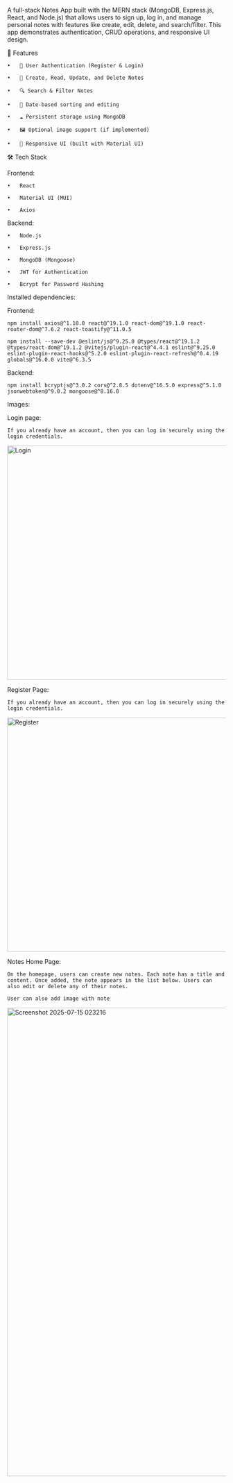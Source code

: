A full-stack Notes App built with the MERN stack (MongoDB, Express.js, React, and Node.js) that allows users to sign up, log in, and manage personal notes with features like create, edit, delete, and search/filter. This app demonstrates authentication, CRUD operations, and responsive UI design.

  🚀 Features

    •	🔐 User Authentication (Register & Login)
   
    •	📝 Create, Read, Update, and Delete Notes

    •	🔍 Search & Filter Notes

    •	📅 Date-based sorting and editing

    •	☁️ Persistent storage using MongoDB

    •	🖼️ Optional image support (if implemented)

    •	📱 Responsive UI (built with Material UI)

  🛠️ Tech Stack

  Frontend:

    •	React

    •	Material UI (MUI)

    •	Axios

  Backend:

    •	Node.js

    •	Express.js

    •	MongoDB (Mongoose)

    •	JWT for Authentication

    •	Bcrypt for Password Hashing

Installed dependencies:

Frontend:

    npm install axios@^1.10.0 react@^19.1.0 react-dom@^19.1.0 react-router-dom@^7.6.2 react-toastify@^11.0.5

    npm install --save-dev @eslint/js@^9.25.0 @types/react@^19.1.2 @types/react-dom@^19.1.2 @vitejs/plugin-react@^4.4.1 eslint@^9.25.0 eslint-plugin-react-hooks@^5.2.0 eslint-plugin-react-refresh@^0.4.19 globals@^16.0.0 vite@^6.3.5

 Backend:
    
    npm install bcryptjs@^3.0.2 cors@^2.8.5 dotenv@^16.5.0 express@^5.1.0 jsonwebtoken@^9.0.2 mongoose@^8.16.0
    
Images:

Login page:

    If you already have an account, then you can log in securely using the login credentials.

  <img width="960" height="540" alt="Login" src="https://github.com/user-attachments/assets/b231020f-d09b-405c-b95b-c49f76582d45" />
    
Register Page:

    If you already have an account, then you can log in securely using the login credentials.

  <img width="960" height="540" alt="Register" src="https://github.com/user-attachments/assets/67fa4c1f-a2a4-4529-ac86-fa148f36bd7b" />
 
Notes Home Page:

    On the homepage, users can create new notes. Each note has a title and content. Once added, the note appears in the list below. Users can also edit or delete any of their notes.

    User can also add image with note 

  <img width="1920" height="1080" alt="Screenshot 2025-07-15 023216" src="https://github.com/user-attachments/assets/1aa2e3e6-fca4-4812-9eb1-90fdbf4a8f4b" />
